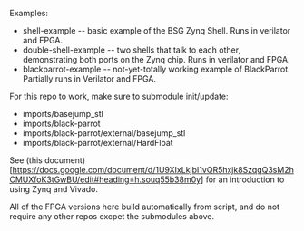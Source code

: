 Examples:

- shell-example -- basic example of the BSG Zynq Shell. Runs in verilator and FPGA.
- double-shell-example -- two shells that talk to each other, demonstrating both ports on the Zynq chip. Runs in verilator and FPGA.
- blackparrot-example -- not-yet-totally working example of BlackParrot. Partially runs in Verilator and FPGA.

For this repo to work, make sure to submodule init/update:

- imports/basejump\_stl
- imports/black-parrot
- imports/black-parrot/external/basejump\_stl
- imports/black-parrot/external/HardFloat

See (this document)[https://docs.google.com/document/d/1U9XIxLkjbI1vQR5hxjk8SzqqQ3sM2hCMUXfoK3tGwBU/edit#heading=h.souq55b38m0y] for an introduction to using Zynq and Vivado.

All of the FPGA versions here build automatically from script, and do not require any other repos excpet the submodules above.
